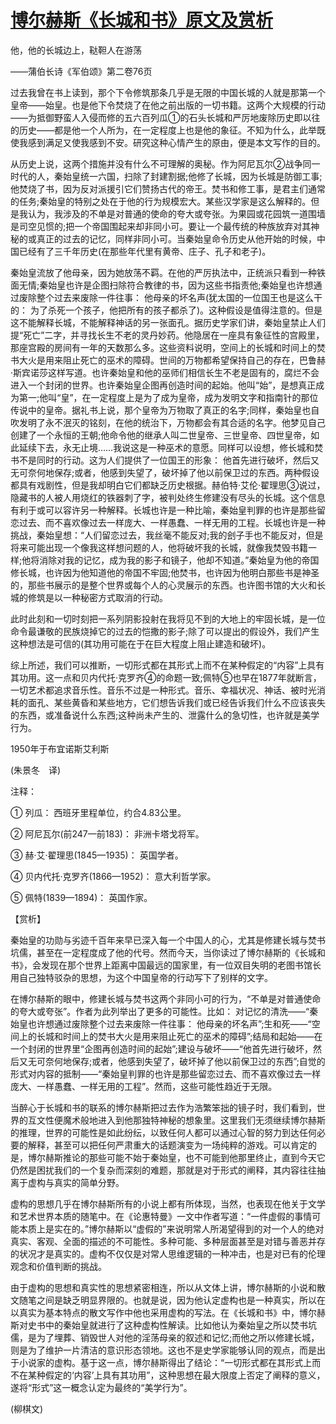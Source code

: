 # [博尔赫斯《长城和书》原文及赏析](https://www.vrrw.net/wx/12277.html)

他，他的长城边上，鞑靼人在游荡

——蒲伯长诗《军伯颂》第二卷76页

过去我曾在书上读到，那个下令修筑那条几乎是无限的中国长城的人就是那第一个皇帝——始皇。也是他下令焚烧了在他之前出版的一切书籍。这两个大规模的行动——为抵御野蛮人入侵而修的五六百列瓜①的石头长城和严厉地废除历史即以往的历史——都是他一个人所为，在一定程度上也是他的象征。不知为什么，此举既使我感到满足又使我感到不安。研究这种心情产生的原由，便是本文写作的目的。

从历史上说，这两个措施并没有什么不可理解的奥秘。作为阿尼瓦尔②战争同一时代的人，秦始皇统一六国，扫除了封建割据;他修了长城，因为长城是防御工事;他焚烧了书，因为反对派援引它们赞扬古代的帝王。焚书和修工事，是君主们通常的任务;秦始皇的特别之处在于他的行为规模宏大。某些汉学家是这么解释的。但是我认为，我涉及的不单是对普通的使命的夸大或夸张。为果园或花园筑一道围墙是司空见惯的;把一个帝国围起来却非同小可。要让一个最传统的种族放弃对其神秘的或真正的过去的记忆，同样非同小可。当秦始皇命令历史从他开始的时候，中国已经有了三千年历史(在那些年代里有黄帝、庄子、孔子和老子)。



秦始皇流放了他母亲，因为她放荡不羁。在他的严厉执法中，正统派只看到一种铁面无情;秦始皇也许是企图扫除符合教律的书，因为这些书指责他;秦始皇也许想通过废除整个过去来废除一件往事： 他母亲的坏名声(犹太国的一位国王也是这么干的： 为了杀死一个孩子，他把所有的孩子都杀了)。这种假设是值得注意的。但是这不能解释长城，不能解释神话的另一张面孔。据历史学家们讲，秦始皇禁止人们提“死亡”二字，并寻找长生不老的灵丹妙药。他隐居在一座具有象征性的宫殿里，那座宫殿的房间有一年的天数那么多。这些资料说明，空间上的长城和时间上的焚书大火是用来阻止死亡的巫术的障碍。世间的万物都希望保持自己的存在，巴鲁赫·斯宾诺莎这样写道。也许秦始皇和他的巫师们相信长生不老是固有的，腐烂不会进入一个封闭的世界。也许秦始皇企图再创造时间的起始。他叫“始”，是想真正成为第一;他叫“皇”，在一定程度上是为了成为皇帝，成为发明文字和指南针的那位传说中的皇帝。据礼书上说，那个皇帝为万物取了真正的名字;同样，秦始皇也自吹发明了永不泯灭的铭刻，在他的统治下，万物都会有其合适的名字。他梦见自己创建了一个永恒的王朝;他命令他的继承人叫二世皇帝、三世皇帝、四世皇帝，如此延续下去，永无止境……我说这是一种巫术的意愿。同样可以设想，修长城和焚书不是同时的行动。这为人们提供了一位国王的形象： 他首先进行破坏，然后又无可奈何地保存;或者，他感到失望了，破坏掉了他以前保卫过的东西。两种假设都具有戏剧性，但是我却明白它们都缺乏历史根据。赫伯特·艾伦·翟理思③说过，隐藏书的人被人用烧红的铁器刺了字，被判处终生修建没有尽头的长城。这个信息有利于或可以容许另一种解释。长城也许是一种比喻，秦始皇判罪的也许是那些留恋过去、而不喜欢像过去一样庞大、一样愚蠢、一样无用的工程。长城也许是一种挑战，秦始皇想：“人们留恋过去，我丝毫不能反对;我的刽子手也不能反对，但是将来可能出现一个像我这样想问题的人，他将破坏我的长城，就像我焚毁书籍一样;他将消除对我的记忆，成为我的影子和镜子，他却不知道。”秦始皇为他的帝国修长城，也许因为他知道他的帝国不牢固;他焚书，也许因为他明白那些书是神圣的，那些书展示的是整个世界或每个人的心灵展示的东西。也许图书馆的大火和长城的修筑是以一种秘密方式取消的行动。

此时此刻和一切时刻把一系列阴影投射在我将见不到的大地上的牢固长城，是一位命令最谦敬的民族烧掉它的过去的恺撒的影子;除了可以提出的假设外，我们产生这种想法是可信的(其功用可能在于在巨大程度上阻止建造和破坏)。

综上所述，我们可以推断，一切形式都在其形式上而不在某种假定的“内容”上具有其功用。这一点和贝内代托·克罗齐④的命题一致;佩特⑤也早在1877年就断言，一切艺术都追求音乐性。音乐不过是一种形式。音乐、幸福状况、神话、被时光消耗的面孔、某些黄昏和某些地方，它们想告诉我们或已经告诉我们什么不应该丧失的东西，或准备说什么东西;这种尚未产生的、泄露什么的急切性，也许就是美学行为。

1950年于布宜诺斯艾利斯

(朱景冬　译)

注释：

① 列瓜： 西班牙里程单位，约合4.83公里。

② 阿尼瓦尔(前247—前183)： 非洲卡塔戈将军。

③ 赫·艾·翟理思(1845—1935)： 英国学者。

④ 贝内代托·克罗齐(1866—1952)： 意大利哲学家。

⑤ 佩特(1839—1894)： 英国作家。

【赏析】

秦始皇的功勋与劣迹千百年来早已深入每一个中国人的心，尤其是修建长城与焚书坑儒，甚至在一定程度成了他的代号。然而今天，当你读过了博尔赫斯的《长城和书》，会发现在那个世界上距离中国最远的国家里，有一位双目失明的老图书馆长用自己独特驳杂的思想，为这个中国皇帝的行动写下了别样的文字。

在博尔赫斯的眼中，修建长城与焚书这两个非同小可的行为，“不单是对普通使命的夸大或夸张”。作者为此列举出了更多的可能性。比如： 对记忆的清洗——“秦始皇也许想通过废除整个过去来废除一件往事： 他母亲的坏名声”;生和死——“空间上的长城和时间上的焚书大火是用来阻止死亡的巫术的障碍”;结局和起始——在一个封闭的世界里“企图再创造时间的起始”;建设与破坏——“他首先进行破坏，然后又无可奈何地保存;或者，他感到失望了，破坏掉了他以前保卫过的东西”;自觉的形式对内容的抵制——“秦始皇判罪的也许是那些留恋过去、而不喜欢像过去一样庞大、一样愚蠢、一样无用的工程”。然而，这些可能性趋近于无限。

当醉心于长城和书的联系的博尔赫斯把过去作为浩繁笨拙的镜子时，我们看到，世界的互文性便魔术般地进入到他那独特神秘的想象里。这里我们无须继续博尔赫斯的推理，世界的可能性是如此纷纭，以致任何人都可以通过心智的努力到达任何必要的解释，甚至可以把任何严肃重大的话题演变为一场纯粹的游戏。可以肯定的是，博尔赫斯推论的那些可能不始于秦始皇，也不可能到他那里终止，直到今天它仍然是困扰我们的一个复杂而深刻的难题，那就是对于形式的阐释，其内容往往抽离于虚构与真实的简单分野。

虚构的思想几乎在博尔赫斯所有的小说上都有所体现，当然，也表现在他关于文学和艺术世界本质的随笔中。在《论惠特曼》一文中作者写道：“一件虚假的事情可能本质上是实在的。”博尔赫斯以“虚假的”来说明常人所渴望得到的对一个人的绝对真实、客观、全面的描述的不可能性。多种可能、多种层面甚至是对错与善恶并存的状况才是真实的。虚构不仅仅是对常人思维逻辑的一种冲击，也是对已有的伦理观念和价值判断的挑战。

由于虚构的思想和真实性的思想紧密相连，所以从文体上讲，博尔赫斯的小说和散文随笔之间是缺乏明显界限的。也就是说，因为他认定虚构也是一种真实，所以在以真实为基本特点的散文写作中他也采用虚构的写法。在《长城和书》中，博尔赫斯对史书中的秦始皇就进行了这种虚构性解读。比如他认为秦始皇之所以焚书坑儒，是为了埋葬、销毁世人对他的淫荡母亲的叙述和记忆;而他之所以修建长城，则是为了维护一片清洁的意识形态领地。这也不是史学家能够认同的观点，而是出于小说家的虚构。基于这一点，博尔赫斯得出了结论：“一切形式都在其形式上而不在某种假定的‘内容’上具有其功用”，这种思想在最大限度上否定了阐释的意义，遂将“形式”这一概念认定为最终的“美学行为”。

(柳棋文)

